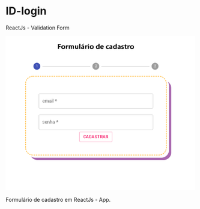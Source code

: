 # ID-login
ReactJs - Validation Form

![Images Screen](/src/images/screenshot.png)

Formulário de cadastro em ReactJs - App.